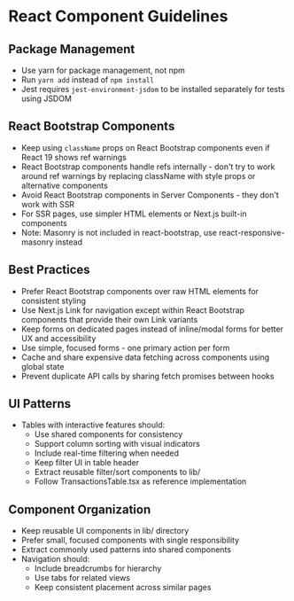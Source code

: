 # React Component Guidelines

## Package Management

- Use yarn for package management, not npm
- Run `yarn add` instead of `npm install`
- Jest requires `jest-environment-jsdom` to be installed separately for tests using JSDOM

## React Bootstrap Components

- Keep using `className` props on React Bootstrap components even if React 19 shows ref warnings
- React Bootstrap components handle refs internally - don't try to work around ref warnings by replacing className with style props or alternative components
- Avoid React Bootstrap components in Server Components - they don't work with SSR
- For SSR pages, use simpler HTML elements or Next.js built-in components
- Note: Masonry is not included in react-bootstrap, use react-responsive-masonry instead

## Best Practices

- Prefer React Bootstrap components over raw HTML elements for consistent styling
- Use Next.js Link for navigation except within React Bootstrap components that provide their own Link variants
- Keep forms on dedicated pages instead of inline/modal forms for better UX and accessibility
- Use simple, focused forms - one primary action per form
- Cache and share expensive data fetching across components using global state
- Prevent duplicate API calls by sharing fetch promises between hooks

## UI Patterns

- Tables with interactive features should:
  - Use shared components for consistency
  - Support column sorting with visual indicators
  - Include real-time filtering when needed
  - Keep filter UI in table header
  - Extract reusable filter/sort components to lib/
  - Follow TransactionsTable.tsx as reference implementation

## Component Organization

- Keep reusable UI components in lib/ directory
- Prefer small, focused components with single responsibility
- Extract commonly used patterns into shared components
- Navigation should:
  - Include breadcrumbs for hierarchy
  - Use tabs for related views
  - Keep consistent placement across similar pages

